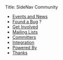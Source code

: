 Title: SideNav Community

- [Events and News](events-and-news.html)
- [Found a Bug](found-a-bug.html)
?
- [Get Involved](get-involved.html)
- [Mailing Lists](mailing-lists.html)
- [Committers](committers.html)
- [Integration](integration.html)
- [Powered By](powered-by.html)
- [Thanks](thanks.html)

